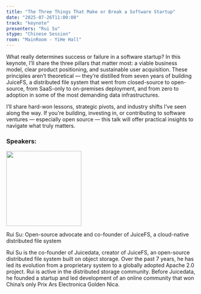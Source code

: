 ```yaml
---
title: "The Three Things That Make or Break a Software Startup"
date: "2025-07-26T11:00:00"
track: "keynote"
presenters: "Rui Su"
stype: "Chinese Session"
room: "MainRoom - YiHe Hall"
---
```


What really determines success or failure in a software startup? In this keynote, I’ll share the three pillars that matter most: a viable business model, clear product positioning, and sustainable user acquisition. These principles aren’t theoretical — they’re distilled from seven years of building JuiceFS, a distributed file system that went from closed-source to open-source, from SaaS-only to on-premises deployment, and from zero to adoption in some of the most demanding data infrastructures.

I’ll share hard-won lessons, strategic pivots, and industry shifts I’ve seen along the way. If you're building, investing in, or contributing to software ventures — especially open source — this talk will offer practical insights to navigate what truly matters.

### Speakers:


<img src="https://sessionize.com/image/bbdf-400o400o1-UxyepShfdzeHUN3FbnajTv.jpg" width="200" /><br/>

Rui Su: Open-source advocate and co-founder of JuiceFS, a cloud-native distributed file system

Rui Su is the co-founder of Juicedata, creator of JuiceFS, an open-source distributed file system built on object storage. Over the past 7 years, he has led its evolution from a proprietary system to a globally adopted Apache 2.0 project. Rui is active in the distributed storage community. Before Juicedata, he founded a startup and led development of an online community that won China’s only Prix Ars Electronica Golden Nica.